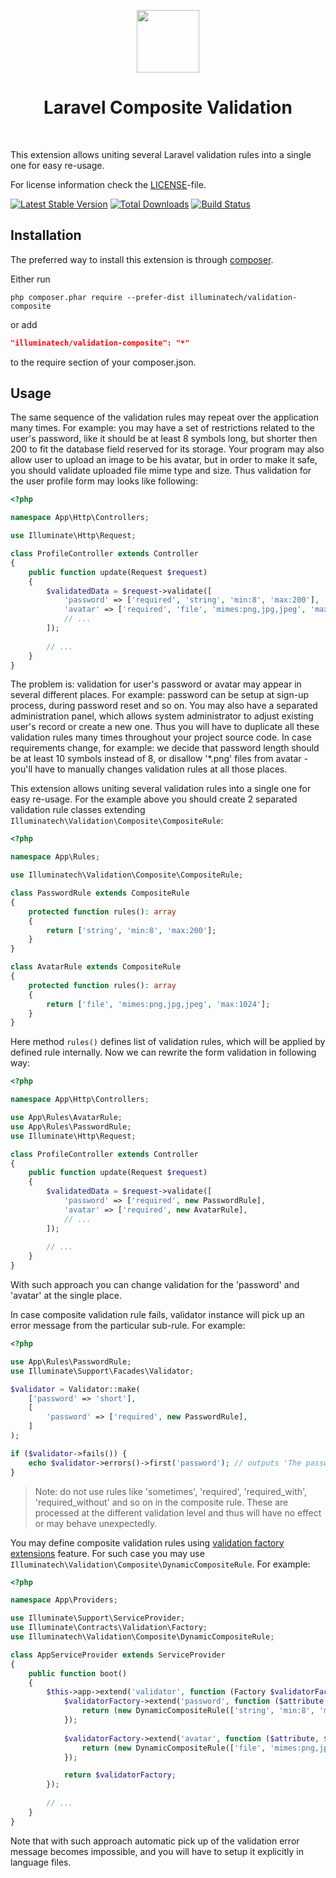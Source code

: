 <p align="center">
    <a href="https://github.com/illuminatech" target="_blank">
        <img src="https://avatars1.githubusercontent.com/u/47185924" height="100px">
    </a>
    <h1 align="center">Laravel Composite Validation</h1>
    <br>
</p>

This extension allows uniting several Laravel validation rules into a single one for easy re-usage.

For license information check the [LICENSE](LICENSE.md)-file.

[![Latest Stable Version](https://poser.pugx.org/illuminatech/validation-composite/v/stable.png)](https://packagist.org/packages/illuminatech/validation-composite)
[![Total Downloads](https://poser.pugx.org/illuminatech/validation-composite/downloads.png)](https://packagist.org/packages/illuminatech/validation-composite)
[![Build Status](https://travis-ci.org/illuminatech/validation-composite.svg?branch=master)](https://travis-ci.org/illuminatech/validation-composite)


Installation
------------

The preferred way to install this extension is through [composer](http://getcomposer.org/download/).

Either run

```
php composer.phar require --prefer-dist illuminatech/validation-composite
```

or add

```json
"illuminatech/validation-composite": "*"
```

to the require section of your composer.json.


Usage
-----

The same sequence of the validation rules may repeat over the application many times. For example: you may have a set of
restrictions related to the user's password, like it should be at least 8 symbols long, but shorter then 200 to fit the
database field reserved for its storage. Your program may also allow user to upload an image to be his avatar, but in order
to make it safe, you should validate uploaded file mime type and size.
Thus validation for the user profile form may looks like following:

```php
<?php

namespace App\Http\Controllers;

use Illuminate\Http\Request;

class ProfileController extends Controller
{
    public function update(Request $request)
    {
        $validatedData = $request->validate([
            'password' => ['required', 'string', 'min:8', 'max:200'],
            'avatar' => ['required', 'file', 'mimes:png,jpg,jpeg', 'max:1024'],
            // ...
        ]);
        
        // ...
    }
}
```

The problem is: validation for user's password or avatar may appear in several different places. For example: password
can be setup at sign-up process, during password reset and so on. You may also have a separated administration panel,
which allows system administrator to adjust existing user's record or create a new one. Thus you will have to duplicate
all these validation rules many times throughout your project source code. In case requirements change, for example:
we decide that password length should be at least 10 symbols instead of 8, or disallow '*.png' files from avatar - you'll
have to manually changes validation rules at all those places.

This extension allows uniting several validation rules into a single one for easy re-usage. For the example above you
should create 2 separated validation rule classes extending `Illuminatech\Validation\Composite\CompositeRule`:

```php
<?php

namespace App\Rules;

use Illuminatech\Validation\Composite\CompositeRule;

class PasswordRule extends CompositeRule
{
    protected function rules(): array
    {
        return ['string', 'min:8', 'max:200'];
    }
}

class AvatarRule extends CompositeRule
{
    protected function rules(): array
    {
        return ['file', 'mimes:png,jpg,jpeg', 'max:1024'];
    }
}
```

Here method `rules()` defines list of validation rules, which will be applied by defined rule internally.
Now we can rewrite the form validation in following way:

```php
<?php

namespace App\Http\Controllers;

use App\Rules\AvatarRule;
use App\Rules\PasswordRule;
use Illuminate\Http\Request;

class ProfileController extends Controller
{
    public function update(Request $request)
    {
        $validatedData = $request->validate([
            'password' => ['required', new PasswordRule],
            'avatar' => ['required', new AvatarRule],
            // ...
        ]);
        
        // ...
    }
}
```

With such approach you can change validation for the 'password' and 'avatar' at the single place.

In case composite validation rule fails, validator instance will pick up an error message from the particular sub-rule.
For example:

```php
<?php

use App\Rules\PasswordRule;
use Illuminate\Support\Facades\Validator;

$validator = Validator::make(
    ['password' => 'short'],
    [
        'password' => ['required', new PasswordRule],
    ]
);

if ($validator->fails()) {
    echo $validator->errors()->first('password'); // outputs 'The password must be at least 8 characters.'
}
```

> Note: do not use rules like 'sometimes', 'required', 'required_with', 'required_without' and so on in the composite rule.
  These are processed at the different validation level and thus will have no effect or may behave unexpectedly. 

You may define composite validation rules using [validation factory extensions](https://laravel.com/docs/6.0/validation#using-extensions) feature.
For such case you may use `Illuminatech\Validation\Composite\DynamicCompositeRule`. For example:

```php
<?php

namespace App\Providers;

use Illuminate\Support\ServiceProvider;
use Illuminate\Contracts\Validation\Factory;
use Illuminatech\Validation\Composite\DynamicCompositeRule;

class AppServiceProvider extends ServiceProvider
{
    public function boot()
    {
        $this->app->extend('validator', function (Factory $validatorFactory) {
            $validatorFactory->extend('password', function ($attribute, $value) {
                return (new DynamicCompositeRule(['string', 'min:8', 'max:200']))->passes($attribute, $value);
            });
            
            $validatorFactory->extend('avatar', function ($attribute, $value) {
                return (new DynamicCompositeRule(['file', 'mimes:png,jpg,jpeg', 'max:1024']))->passes($attribute, $value);
            });

            return $validatorFactory;
        });
        
        // ...
    }
}
```

Note that with such approach automatic pick up of the validation error message becomes impossible, and you will have to setup
it explicitly in language files.

